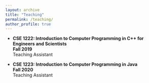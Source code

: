 ```yaml
---
layout: archive
title: "Teaching"
permalink: /teaching/
author_profile: true
---
```


<!-- {% include base_path %}

{% for post in site.teaching reversed %}
  {% include archive-single.html %}
{% endfor %}
 -->

* **CSE 1222: Introduction to Computer Programming in C++ for Engineers and Scientists** <br>
**Fall 2019** <br>
Teaching Assistant

* **CSE 1223: Introduction to Computer Programming in Java** <br>
**Fall 2020**<br>
Teaching Assistant
